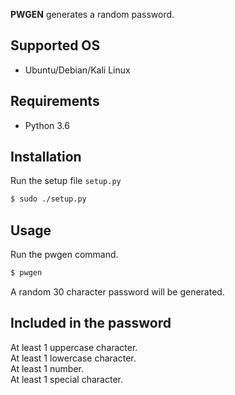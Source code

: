 **PWGEN** generates a random password.

## Supported OS
- Ubuntu/Debian/Kali Linux

## Requirements
- Python 3.6

## Installation
Run the setup file `setup.py`
```bash
$ sudo ./setup.py
```

## Usage
Run the pwgen command.
```bash
$ pwgen
```
A random 30 character password will be generated.

## Included in the password
At least 1 uppercase character.<br />
At least 1 lowercase character.<br />
At least 1 number.<br />
At least 1 special character.